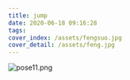 ```yaml
---
title: jump
date: 2020-06-18 09:16:28
tags:
cover_index: /assets/fengsuo.jpg
cover_detail: /assets/feng.jpg
---
```

![pose11.png](https://i.loli.net/2020/06/18/mZI4T5uEvacLwst.png)